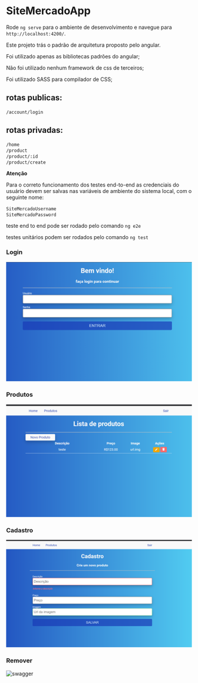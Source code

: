 # SiteMercadoApp

Rode `ng serve` para o ambiente de desenvolvimento e navegue para `http://localhost:4200/`.

Este projeto trás o padrão de arquitetura proposto pelo angular.

Foi utilizado apenas as bibliotecas padrões do angular;

Não foi utilizado nenhum framework de css de terceiros;

Foi utilizado SASS para compilador de CSS;

## rotas publicas:
```
/account/login
```

## rotas privadas:
```
/home
/product
/product/:id
/product/create
```

**Atenção**

Para o correto funcionamento dos testes end-to-end as credenciais do usuário devem
ser salvas nas variáveis de ambiente do sistema local, com o seguinte nome:
```
SiteMercadoUsername
SiteMercadoPassword
```

teste end to end pode ser rodado pelo comando `ng e2e`

testes unitários podem ser rodados pelo comando `ng test`


### Login
![tests](login.png) 

### Produtos
![proj](produtos.png) 

### Cadastro
![swagger](cadastro.png)

### Remover
![swagger](remover.png)

